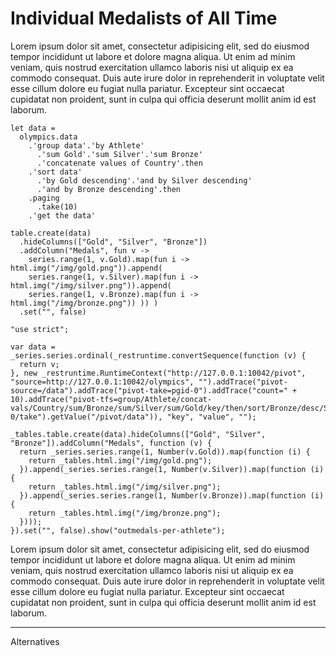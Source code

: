 Individual Medalists of All Time
================================

Lorem ipsum dolor sit amet, consectetur adipisicing elit, sed do eiusmod tempor incididunt ut labore 
et dolore magna aliqua. Ut enim ad minim veniam, quis nostrud exercitation ullamco laboris nisi ut 
aliquip ex ea commodo consequat. Duis aute irure dolor in reprehenderit in voluptate velit esse cillum
dolore eu fugiat nulla pariatur. Excepteur sint occaecat cupidatat non proident, sunt in culpa qui 
officia deserunt mollit anim id est laborum.

```
let data =
  olympics.data
    .'group data'.'by Athlete'
      .'sum Gold'.'sum Silver'.'sum Bronze'
      .'concatenate values of Country'.then
    .'sort data'
      .'by Gold descending'.'and by Silver descending'
      .'and by Bronze descending'.then
    .paging
      .take(10)
    .'get the data'

table.create(data)
  .hideColumns(["Gold", "Silver", "Bronze"])
  .addColumn("Medals", fun v ->
    series.range(1, v.Gold).map(fun i -> html.img("/img/gold.png")).append(
    series.range(1, v.Silver).map(fun i -> html.img("/img/silver.png")).append(
    series.range(1, v.Bronze).map(fun i -> html.img("/img/bronze.png")) )) )
  .set("", false)
```

```compiled
"use strict";

var data = _series.series.ordinal(_restruntime.convertSequence(function (v) {
  return v;
}, new _restruntime.RuntimeContext("http://127.0.0.1:10042/pivot", "source=http://127.0.0.1:10042/olympics", "").addTrace("pivot-source=/data").addTrace("pivot-take=pgid-0").addTrace("count=" + 10).addTrace("pivot-tfs=group/Athlete/concat-vals/Country/sum/Bronze/sum/Silver/sum/Gold/key/then/sort/Bronze/desc/Silver/desc/Gold/desc/then/page/pgid-0/take").getValue("/pivot/data")), "key", "value", "");

_tables.table.create(data).hideColumns(["Gold", "Silver", "Bronze"]).addColumn("Medals", function (v) {
  return _series.series.range(1, Number(v.Gold)).map(function (i) {
    return _tables.html.img("/img/gold.png");
  }).append(_series.series.range(1, Number(v.Silver)).map(function (i) {
    return _tables.html.img("/img/silver.png");
  }).append(_series.series.range(1, Number(v.Bronze)).map(function (i) {
    return _tables.html.img("/img/bronze.png");
  })));
}).set("", false).show("outmedals-per-athlete");
```

Lorem ipsum dolor sit amet, consectetur adipisicing elit, sed do eiusmod tempor incididunt ut labore 
et dolore magna aliqua. Ut enim ad minim veniam, quis nostrud exercitation ullamco laboris nisi ut 
aliquip ex ea commodo consequat. Duis aute irure dolor in reprehenderit in voluptate velit esse cillum
dolore eu fugiat nulla pariatur. Excepteur sint occaecat cupidatat non proident, sunt in culpa qui 
officia deserunt mollit anim id est laborum.

----------------------------------------------------------------------------------------------------

Alternatives
